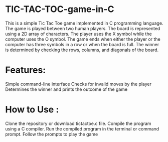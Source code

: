 # TIC-TAC-TOC-game-in-C
This is a simple Tic Tac Toe game implemented in C programming language. The game is played between two human players. The board is represented using a 2D array of characters. The player uses the X symbol while the computer uses the O symbol. The game ends when either the player or the computer has three symbols in a row or when the board is full. The winner is determined by checking the rows, columns, and diagonals of the board.

# Features:
Simple command-line interface
Checks for invalid moves by the player
Determines the winner and prints the outcome of the game

# How to Use :
Clone the repository or download tictactoe.c file.
Compile the program using a C compiler.
Run the compiled program in the terminal or command prompt.
Follow the prompts to play the game

